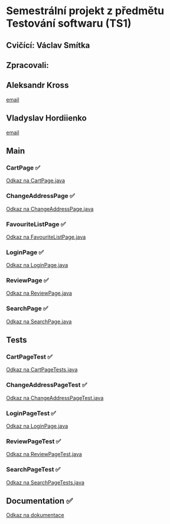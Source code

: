 # Semestrální projekt z předmětu Testování softwaru (TS1)

## Cvičící: Václav Smítka
## Zpracovali:  
## Aleksandr Kross 
[email](<krossale@fel.czut.cz>) <br>
## Vladyslav Hordiienko 
[email](<hordivla@fel.cvut.cz>) <br>


## Main


### CartPage ✅
[Odkaz na CartPage.java ](https://gitlab.fel.cvut.cz/krossale/ts1_sp/-/blob/main/src/main/java/cz/cvut/fel/ts1/CartPage.java)


### ChangeAddressPage ✅
[Odkaz na ChangeAddressPage.java ](https://gitlab.fel.cvut.cz/krossale/ts1_sp/-/blob/main/src/main/java/cz/cvut/fel/ts1/ChangeAddressPage.java)


### FavouriteListPage ✅
[Odkaz na FavouriteListPage.java ](https://gitlab.fel.cvut.cz/krossale/ts1_sp/-/blob/main/src/main/java/cz/cvut/fel/ts1/FavouriteListPage.java)


### LoginPage ✅
[Odkaz na LoginPage.java ](https://gitlab.fel.cvut.cz/krossale/ts1_sp/-/blob/main/src/main/java/cz/cvut/fel/ts1/LoginPage.java)


### ReviewPage ✅
[Odkaz na ReviewPage.java ](https://gitlab.fel.cvut.cz/krossale/ts1_sp/-/blob/main/src/main/java/cz/cvut/fel/ts1/ReviewPage.java)


### SearchPage ✅
[Odkaz na SearchPage.java ](https://gitlab.fel.cvut.cz/krossale/ts1_sp/-/blob/main/src/main/java/cz/cvut/fel/ts1/SearchPage.java)


## Tests

### CartPageTest ✅
[Odkaz na CartPageTests.java ](https://gitlab.fel.cvut.cz/krossale/ts1_sp/-/blob/main/src/test/java/cz/cvut/fel/ts1/CartPageTest.java)


### ChangeAddressPageTest ✅
[Odkaz na ChangeAddressPageTest.java ](https://gitlab.fel.cvut.cz/krossale/ts1_sp/-/blob/main/src/test/java/cz/cvut/fel/ts1/ChangeAddressPageTest.java)


### LoginPageTest ✅
[Odkaz na LoginPage.java ](https://gitlab.fel.cvut.cz/krossale/ts1_sp/-/blob/main/src/test/java/cz/cvut/fel/ts1/LoginPageTest.java)


### ReviewPageTest ✅
[Odkaz na ReviewPageTest.java ](https://gitlab.fel.cvut.cz/krossale/ts1_sp/-/blob/main/src/test/java/cz/cvut/fel/ts1/ReviewPageTest.java)


### SearchPageTest ✅
[Odkaz na SearchPageTests.java ](https://gitlab.fel.cvut.cz/krossale/ts1_sp/-/blob/main/src/test/java/cz/cvut/fel/ts1/SearchPageTest.java)






## Documentation ✅ 
[Odkaz na dokumentace](https://gitlab.fel.cvut.cz/krossale/ts1_sp/-/blob/main/docs/ts1-semester_project.pdf)


